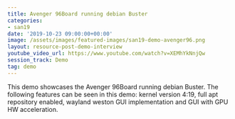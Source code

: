 ```yaml
---
title: Avenger 96Board running debian Buster
categories:
- san19
date: '2019-10-23 09:00:00+00:00'
image: /assets/images/featured-images/san19-demo-avenger96.png
layout: resource-post-demo-interview
youtube_video_url: https://www.youtube.com/watch?v=XEMhYkNnjQw
session_track: Demo
tag: demo
---
```

This demo showcases the Avenger 96Board running debian Buster. The following features can be seen in this demo: kernel version 4:19, full apt repository enabled, wayland weston GUI implementation and GUI with GPU HW acceleration.

